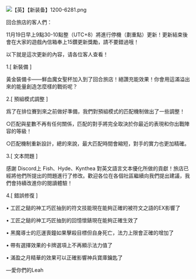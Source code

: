 ![【英】【新装备】1200-6281.png](https://myturn.feiyuglobal.com/public/upload/20191118_05177965ad02.png)

回合旅店的客人們：



11月19日早上9點30-10點整（UTC+8）將進行停機（劃重點）更新！更新結束後會在大家的遊戲內信箱奉上15鑽更新獎勵，請不要錯過哦！



以下就是這次更新的內容，请各位客人查看！



1.[ 新裝備 ]



黃金裝備卡——鮮血魔女聖杯加入到了回合旅店！絕讚充能效果！你會用這滿溢出來的能量創造怎麼樣的戰術呢？



2.[ 預組模式調整 ]



爲了在排位賽到來之前做好準備，我們對預組模式的匹配機制做出了一些調整！

○匹配與星數不再有任何關係，匹配的對手將完全取決於你最近的表現和你出戰陣容的等級！

○匹配機制重新設計，總的來說，最大匹配時間會縮短，對手的實力也更加精確。



3.[ 文本問題 ]

感謝 Discord上 Fish、Hyde、Kynthea 對英文語言文本優化所做的貢獻！旅店已經將他們所提出的問題進行了修改。歡迎各位在各個社區繼續向我們提出建議，我們會持續改進你的閱讀體驗！



4.[ 錯誤修復 ]

• 工匠之鎚的神工巧匠抽到的符文技能現在能夠正確的被符文之語的EX影響了

• 工匠之鎚的神工巧匠抽到的回憶懷錶現在能夠正確生效了

• 黑魔導士的厄運喪鐘如果擊殺目標但自身死亡，法力上限會正確的增加了

• 帶有選擇效果的卡牌選項上不再顯示法力值了

• 滿盈之月精華的效果可以正確影響神兵寶庫鑰匙了



—愛你們的Leah
